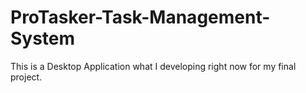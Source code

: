 # ProTasker-Task-Management-System
This is a Desktop Application what I developing right now for my final project.
